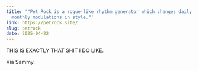 ```yaml
---
title: '"Pet Rock is a rogue-like rhythm generator which changes daily, with
  monthly modulations in style."'
link: https://petrock.site/
slug: petrock
date: 2025-04-22
---
```

T﻿HIS IS EXACTLY THAT SHIT I DO LIKE.

V﻿ia Sammy.